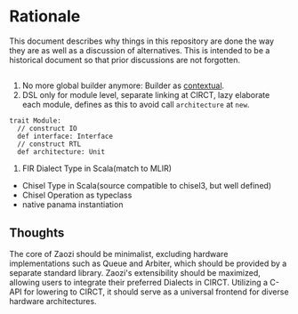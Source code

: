 # Rationale

This document describes why things in this repository are done the way they are as well as a discussion of alternatives. This is intended to be a historical document so that prior discussions are not forgotten.

## 

1. No more global builder anymore: Builder as [contextual](https://docs.scala-lang.org/scala3/reference/contextual/).
1. DSL only for module level, separate linking at CIRCT, lazy elaborate each module, defines as this to avoid call `architecture` at `new`.
```scala3
trait Module:
  // construct IO
  def interface: Interface
  // construct RTL
  def architecture: Unit
```
1. FIR Dialect Type in Scala(match to MLIR)

- Chisel Type in Scala(source compatible to chisel3, but well defined)
- Chisel Operation as typeclass
- native panama instantiation


## Thoughts
The core of Zaozi should be minimalist, excluding hardware implementations such as Queue and Arbiter, which should be provided by a separate standard library.
Zaozi's extensibility should be maximized, allowing users to integrate their preferred Dialects in CIRCT. Utilizing a C-API for lowering to CIRCT, it should serve as a universal frontend for diverse hardware architectures.


